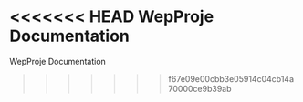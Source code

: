<<<<<<< HEAD
WepProje Documentation
=======
WepProje Documentation
>>>>>>> f67e09e00cbb3e05914c04cb14a70000ce9b39ab

